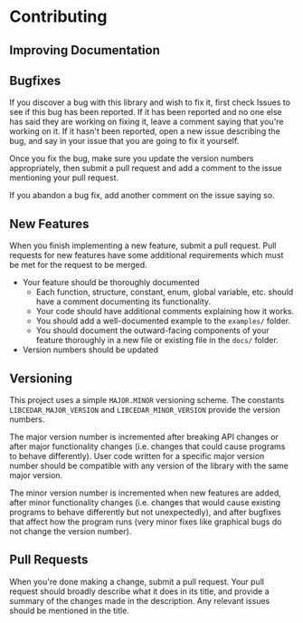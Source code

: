 # Contributing

## Improving Documentation

## Bugfixes

If you discover a bug with this library and wish to fix it, first check Issues
to see if this bug has been reported. If it has been reported and no one else
has said they are working on fixing it, leave a comment saying that you're 
working on it. If it hasn't been reported, open a new issue describing the bug,
and say in your issue that you are going to fix it yourself.

Once you fix the bug, make sure you update the version numbers appropriately,
then submit a pull request and add a comment to the issue mentioning your pull
request.

If you abandon a bug fix, add another comment on the issue saying so.

## New Features

When you finish implementing a new feature, submit a pull request. Pull
requests for new features have some additional requirements which must be met
for the request to be merged.

- Your feature should be thoroughly documented
  - Each function, structure, constant, enum, global variable, etc. should
    have a comment documenting its functionality.
  - Your code should have additional comments explaining how it works.
  - You should add a well-documented example to the `examples/` folder.
  - You should document the outward-facing components of your feature
    thoroughly in a new file or existing file in the `docs/` folder.
- Version numbers should be updated

## Versioning

This project uses a simple `MAJOR.MINOR` versioning scheme. The constants
`LIBCEDAR_MAJOR_VERSION` and `LIBCEDAR_MINOR_VERSION` provide the version
numbers.

The major version number is incremented after breaking API changes or after
major functionality changes (i.e. changes that could cause programs to behave
differently). User code written for a specific major version number should be
compatible with any version of the library with the same major version.

The minor version number is incremented when new features are added, after
minor functionality changes (i.e. changes that would cause existing programs
to behave differently but not unexpectedly), and after bugfixes that affect
how the program runs (very minor fixes like graphical bugs do not change the
version number).

## Pull Requests

When you're done making a change, submit a pull request. Your pull request
should broadly describe what it does in its title, and provide a summary of
the changes made in the description. Any relevant issues should be mentioned
in the title.
